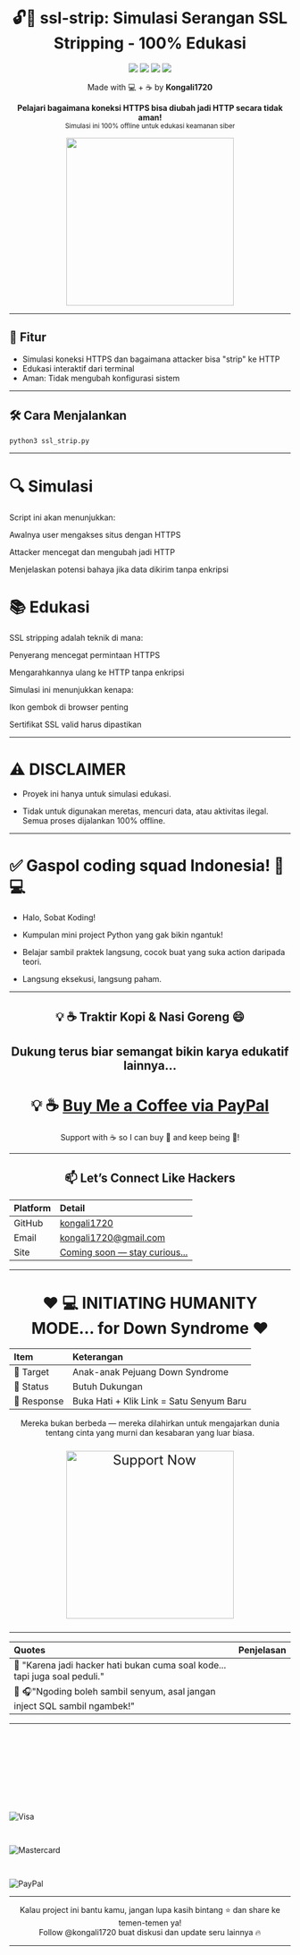 <h1 align="center">🔓🔁 ssl-strip: Simulasi Serangan SSL Stripping - 100% Edukasi</h1>
<p align="center">
  <img src="https://img.shields.io/badge/Python-3.8+-blue?style=flat-square&logo=python">
  <img src="https://img.shields.io/badge/Status-Beta-yellowgreen?style=flat-square">
  <img src="https://img.shields.io/badge/Blockchain-Ethereum%20%7C%20BSC-purple?style=flat-square&logo=ethereum">
  <img src="https://img.shields.io/github/license/kongali1720/scam-token-detector?style=flat-square">
</p>

<p align="center">Made with 💻 + ☕ by <b>Kongali1720</b></p>

<p align="center">
  <b>Pelajari bagaimana koneksi HTTPS bisa diubah jadi HTTP secara tidak aman!</b><br>
  <sub>Simulasi ini 100% offline untuk edukasi keamanan siber</sub>
</p>

<p align="center">
  <img src="https://media4.giphy.com/media/v1.Y2lkPTc5MGI3NjExeHRobjd2NWxsN25scWN6djRubWNib2RxamoyNThsa3VjbGpsaGUzeSZlcD12MV9pbnRlcm5hbF9naWZfYnlfaWQmY3Q9Zw/hsUG0ob8Rezq14kZg6/giphy.gif" width="300"/>
</p>

---

## 🚀 Fitur
- Simulasi koneksi HTTPS dan bagaimana attacker bisa "strip" ke HTTP
- Edukasi interaktif dari terminal
- Aman: Tidak mengubah konfigurasi sistem

---

## 🛠️ Cara Menjalankan

    python3 ssl_strip.py
---

# 🔍 Simulasi

Script ini akan menunjukkan:

Awalnya user mengakses situs dengan HTTPS

Attacker mencegat dan mengubah jadi HTTP

Menjelaskan potensi bahaya jika data dikirim tanpa enkripsi

# 📚 Edukasi

SSL stripping adalah teknik di mana:

Penyerang mencegat permintaan HTTPS

Mengarahkannya ulang ke HTTP tanpa enkripsi

Simulasi ini menunjukkan kenapa:

Ikon gembok di browser penting

Sertifikat SSL valid harus dipastikan

---

# ⚠️ DISCLAIMER

- Proyek ini hanya untuk simulasi edukasi.

- Tidak untuk digunakan meretas, mencuri data, atau aktivitas ilegal. Semua proses dijalankan 100% offline.

---

# ✅ Gaspol coding squad Indonesia! 🚀💻

- Halo, Sobat Koding!

- Kumpulan mini project Python yang gak bikin ngantuk!

- Belajar sambil praktek langsung, cocok buat yang suka action daripada teori.

- Langsung eksekusi, langsung paham.

---

<h2 align="center">💡 ☕ Traktir Kopi & Nasi Goreng 😄</h2>

<div align="center">

## Dukung terus biar semangat bikin karya edukatif lainnya...

# 💡 ☕  [Buy Me a Coffee via PayPal](https://www.paypal.com/paypalme/bungtempong99)  

Support with ☕ so I can buy 🍜 and keep being 🧠!

---

<h2>📫 Let’s Connect Like Hackers</h2>

| Platform | Detail |
|:--------|:-------|
| GitHub  | [kongali1720](https://github.com/kongali1720) |
| Email   | [kongali1720@gmail.com](mailto:kongali1720@gmail.com) |
| Site    | [Coming soon — stay curious... ](https://kongali1720.github.io)|

---

# ❤️  💻 INITIATING HUMANITY MODE... for Down Syndrome ❤️
| Item        | Keterangan |
|:------------|:-----------|
| 🎯 Target   | Anak-anak Pejuang Down Syndrome |
| 📡 Status   | Butuh Dukungan |
| 🧠 Response | Buka Hati + Klik Link = Satu Senyum Baru |

  Mereka bukan berbeda — mereka dilahirkan untuk mengajarkan dunia tentang cinta yang murni dan kesabaran yang luar biasa.

<p align="center" style="font-size: 1.5rem;">
  <a href="https://mydonation4ds.github.io/" target="_blank" style="display: inline-block;">
    <img
      src="https://img.shields.io/badge/SUPPORT--NOW-%23FF6600?style=for-the-badge&logo=heart&logoColor=white&labelColor=white&color=FF6600"
      alt="Support Now"
      style="width: 300px; height: auto;"
    />
  </a>
</p>

---

| Quotes | Penjelasan |
|:-------|:-----------|
| 🧡 "Karena jadi hacker hati bukan cuma soal kode... tapi juga soal peduli." |  |
| 🧠 🎧"Ngoding boleh sambil senyum, asal jangan inject SQL sambil ngambek!" |  |

---

<p align="center" style="display: flex; justify-content: center; align-items: flex-end; gap: 50px; margin-top: 20px; height: 80px;">
  <div style="height: 60px; display: flex; align-items: flex-end;">
    <img src="https://upload.wikimedia.org/wikipedia/commons/thumb/4/41/Visa_Logo.png/100px-Visa_Logo.png" alt="Visa" style="max-height: 100%; max-width: 120px;" />
  </div>
  <div style="height: 60px; display: flex; align-items: flex-end;">
    <img src="https://upload.wikimedia.org/wikipedia/commons/thumb/2/2a/Mastercard-logo.svg/100px-Mastercard-logo.svg.png" alt="Mastercard" style="max-height: 100%; max-width: 120px;" />
  </div>
  <div style="height: 60px; display: flex; align-items: flex-end;">
    <img src="https://upload.wikimedia.org/wikipedia/commons/thumb/3/39/PayPal_logo.svg/100px-PayPal_logo.svg.png" alt="PayPal" style="max-height: 100%; max-width: 120px;" />
  </div>
</p>

---

Kalau project ini bantu kamu, jangan lupa kasih bintang ⭐ dan share ke temen-temen ya!  
Follow @kongali1720 buat diskusi dan update seru lainnya 🔥

---
